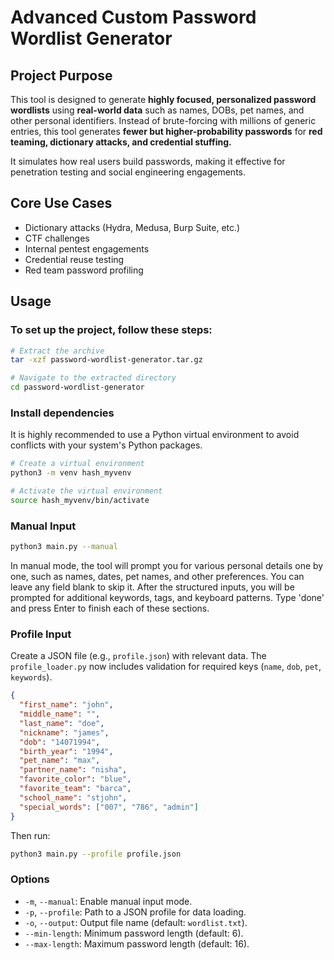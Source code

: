 # Advanced Custom Password Wordlist Generator

## Project Purpose
This tool is designed to generate **highly focused, personalized password wordlists** using **real-world data** such as names, DOBs, pet names, and other personal identifiers. Instead of brute-forcing with millions of generic entries, this tool generates **fewer but higher-probability passwords** for **red teaming, dictionary attacks, and credential stuffing.**

It simulates how real users build passwords, making it effective for penetration testing and social engineering engagements.

## Core Use Cases
- Dictionary attacks (Hydra, Medusa, Burp Suite, etc.)
- CTF challenges
- Internal pentest engagements
- Credential reuse testing
- Red team password profiling

## Usage

### To set up the project, follow these steps:

```bash
# Extract the archive
tar -xzf password-wordlist-generator.tar.gz

# Navigate to the extracted directory
cd password-wordlist-generator
```

### Install dependencies
It is highly recommended to use a Python virtual environment to avoid conflicts with your system's Python packages.

```bash
# Create a virtual environment
python3 -m venv hash_myvenv

# Activate the virtual environment
source hash_myvenv/bin/activate
```

### Manual Input
```bash
python3 main.py --manual
```
In manual mode, the tool will prompt you for various personal details one by one, such as names, dates, pet names, and other preferences. You can leave any field blank to skip it. After the structured inputs, you will be prompted for additional keywords, tags, and keyboard patterns. Type 'done' and press Enter to finish each of these sections.

### Profile Input
Create a JSON file (e.g., `profile.json`) with relevant data. The `profile_loader.py` now includes validation for required keys (`name`, `dob`, `pet`, `keywords`).
```json
{
  "first_name": "john",
  "middle_name": "",
  "last_name": "doe",
  "nickname": "james",
  "dob": "14071994",
  "birth_year": "1994",
  "pet_name": "max",
  "partner_name": "nisha",
  "favorite_color": "blue",
  "favorite_team": "barca",
  "school_name": "stjohn",
  "special_words": ["007", "786", "admin"]
}
```
Then run:
```bash
python3 main.py --profile profile.json
```

### Options
- `-m`, `--manual`: Enable manual input mode.
- `-p`, `--profile`: Path to a JSON profile for data loading.
- `-o`, `--output`: Output file name (default: `wordlist.txt`).
- `--min-length`: Minimum password length (default: 6).
- `--max-length`: Maximum password length (default: 16).
